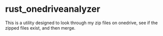 # rust_onedriveanalyzer
This is a utility designed to look through my zip files on onedrive, see if the zipped files exist, and then merge.
